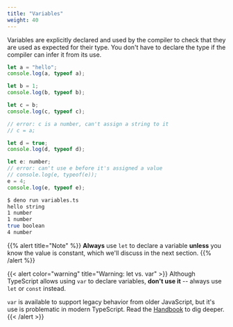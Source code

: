 ```yaml
---
title: "Variables"
weight: 40
---
```


Variables are explicitly declared and used by the compiler to check that they
are used as expected for their type. You don't have to declare the type if the
compiler can infer it from its use.

```js
let a = "hello";
console.log(a, typeof a);

let b = 1;
console.log(b, typeof b);

let c = b;
console.log(c, typeof c);

// error: c is a number, can't assign a string to it
// c = a;

let d = true;
console.log(d, typeof d);

let e: number;
// error: can't use e before it's assigned a value
// console.log(e, typeof(e));
e = 4;
console.log(e, typeof e);
```

```sh
$ deno run variables.ts 
hello string
1 number
1 number
true boolean
4 number
```

<!-- markdownlint-disable --> 
{{% alert title="Note" %}}
**Always** use `let` to declare a variable **unless** you know the value is
constant, which we'll discuss in the next section.
{{% /alert %}}

{{< alert color="warning" title="Warning: let vs. var" >}}
Although TypeScript allows using `var` to declare variables, **don't use it** --
always use `let` or `const` instead.

`var` is available to support legacy behavior from older JavaScript, but it's
use is problematic in modern TypeScript. Read the
[Handbook](https://www.typescriptlang.org/docs/handbook/variable-declarations.html)
to dig deeper.
{{< /alert >}}
<!-- markdownlint-restore --> 

